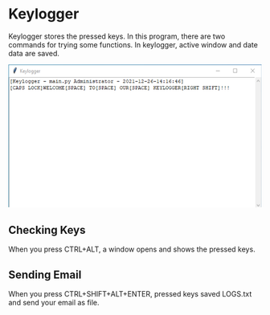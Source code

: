 # Keylogger
Keylogger stores the pressed keys. In this program, there are two commands for trying some functions.
In keylogger, active window and date data are saved.


![](./img/img.png)

## Checking Keys
When you press CTRL+ALT, a window opens and shows the pressed keys.

## Sending Email
When you press CTRL+SHIFT+ALT+ENTER, pressed keys saved LOGS.txt and send your email as file.
